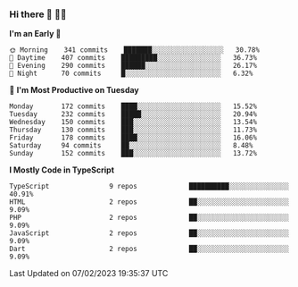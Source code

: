 ### Hi there 👋 🧑‍💻



<!--START_SECTION:waka-->
**I'm an Early 🐤** 

```text
🌞 Morning    341 commits    ███████░░░░░░░░░░░░░░░░░░   30.78% 
🌆 Daytime    407 commits    █████████░░░░░░░░░░░░░░░░   36.73% 
🌃 Evening    290 commits    ██████░░░░░░░░░░░░░░░░░░░   26.17% 
🌙 Night      70 commits     █░░░░░░░░░░░░░░░░░░░░░░░░   6.32%

```
📅 **I'm Most Productive on Tuesday** 

```text
Monday       172 commits    ████░░░░░░░░░░░░░░░░░░░░░   15.52% 
Tuesday      232 commits    █████░░░░░░░░░░░░░░░░░░░░   20.94% 
Wednesday    150 commits    ███░░░░░░░░░░░░░░░░░░░░░░   13.54% 
Thursday     130 commits    ███░░░░░░░░░░░░░░░░░░░░░░   11.73% 
Friday       178 commits    ████░░░░░░░░░░░░░░░░░░░░░   16.06% 
Saturday     94 commits     ██░░░░░░░░░░░░░░░░░░░░░░░   8.48% 
Sunday       152 commits    ███░░░░░░░░░░░░░░░░░░░░░░   13.72%

```


**I Mostly Code in TypeScript** 

```text
TypeScript               9 repos             ██████████░░░░░░░░░░░░░░░   40.91% 
HTML                     2 repos             ██░░░░░░░░░░░░░░░░░░░░░░░   9.09% 
PHP                      2 repos             ██░░░░░░░░░░░░░░░░░░░░░░░   9.09% 
JavaScript               2 repos             ██░░░░░░░░░░░░░░░░░░░░░░░   9.09% 
Dart                     2 repos             ██░░░░░░░░░░░░░░░░░░░░░░░   9.09%

```



 Last Updated on 07/02/2023 19:35:37 UTC
<!--END_SECTION:waka-->



